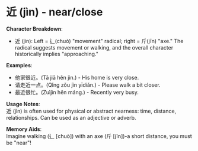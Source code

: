 # **近 (jìn) - near/close**

**Character Breakdown**:  
- 近 (jìn): Left = 辶(chuò) "movement" radical; right = 斤(jīn) "axe." The radical suggests movement or walking, and the overall character historically implies "approaching."

**Examples**:  
- 他家很近。(Tā jiā hěn jìn.) - His home is very close.  
- 请走近一点。(Qǐng zǒu jìn yīdiǎn.) - Please walk a bit closer.  
- 最近很忙。(Zuìjìn hěn máng.) - Recently very busy.

**Usage Notes**:  
近 (jìn) is often used for physical or abstract nearness: time, distance, relationships. Can be used as an adjective or adverb.

**Memory Aids**:  
Imagine walking (辶 [chuò]) with an axe (斤 [jīn])-a short distance, you must be "near"!